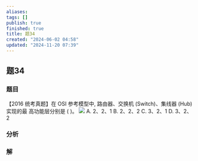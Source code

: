 ```yaml
---
aliases: 
tags: []
publish: true
finished: true
title: 题34
created: "2024-06-02 04:58"
updated: "2024-11-20 07:39"
---
```

## 题34
### 题目
【2016 统考真题】在 OSI 参考模型中, 路由器、交换机 (Switch)、集线器 (Hub) 实现的最 高功能层分别是 ( )。
![](https://img.hwenyi.tech/202411201535403.webp)
A. $2、2、1$ 
B. $2、2、2$ 
C. $3、2、1$ 
D. 3、2、2
### 分析

### 解
